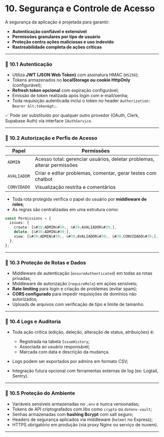 # **10. Segurança e Controle de Acesso**

A segurança da aplicação é projetada para garantir:

- **Autenticação confiável e extensível**
- **Permissões granulares por tipo de usuário**
- **Proteção contra ações maliciosas e uso indevido**
- **Rastreabilidade completa de ações críticas**

---

### 🔹 **10.1 Autenticação**

- Utiliza **JWT (JSON Web Token)** com assinatura HMAC (`HS256`);
- Tokens armazenados no **localStorage ou cookie HttpOnly** (configurável);
- **Refresh token opcional** com expiração configurável;
- Emissão de token realizada após login com e-mail/senha;
- Toda requisição autenticada inclui o token no header `Authorization: Bearer &lt;token&gt;`.

✅ Pode ser substituído por qualquer outro provedor (OAuth, Clerk, Supabase Auth) via interface `IAuthService`.

---

### 🔹 **10.2 Autorização e Perfis de Acesso**

| Papel       | Permissões                                                              |
| ----------- | ----------------------------------------------------------------------- |
| `ADMIN`     | Acesso total: gerenciar usuários, deletar problemas, alterar permissões |
| `AVALIADOR` | Criar e editar problemas, comentar, gerar testes com chatbot            |
| `CONVIDADO` | Visualização restrita e comentários                                     |

- Toda rota protegida verifica o papel do usuário por **middleware de roles**;
- As regras são centralizadas em uma estrutura como:

```ts
const Permissions = {
  issues: {
    create: [&#39;ADMIN&#39;, &#39;AVALIADOR&#39;],
    delete: [&#39;ADMIN&#39;],
    view: [&#39;ADMIN&#39;, &#39;AVALIADOR&#39;, &#39;CONVIDADO&#39;],
  },
};
```

---

### 🔹 **10.3 Proteção de Rotas e Dados**

- Middleware de autenticação (`ensureAuthenticated`) em todas as rotas privadas;
- Middleware de autorização (`requireRole`) em ações sensíveis;
- **Rate limiting** para login e criação de problemas (evitar spam);
- **CORS configurado** para impedir requisições de domínios não autorizados;
- Uploads de arquivos com verificação de tipo e limite de tamanho.

---

### 🔹 **10.4 Logs e Auditoria**

- Toda ação crítica (edição, deleção, alteração de status, atribuições) é:

  - Registrada na tabela `IssueHistory`;
  - Associada ao usuário responsável;
  - Marcada com data e descrição da mudança.

- Logs podem ser exportados por admins em formato CSV;

- Integração futura opcional com ferramentas externas de log (ex: Logtail, Sentry).

---

### 🔹 **10.5 Proteção do Ambiente**

- Variáveis sensíveis armazenadas no `.env` e nunca versionadas;
- Tokens de API criptografados com libs como `crypto` ou `dotenv-vault`;
- Senhas armazenadas com **hashing Bcrypt** com salt seguro;
- Headers de segurança aplicados via middleware (`helmet` no Express);
- HTTPS obrigatório em produção (via proxy Nginx ou serviço de nuvem).

---
